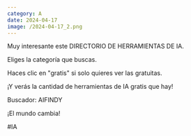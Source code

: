```yaml
--- 
category: A 
date: 2024-04-17 
image: /2024-04-17_2.png 
--- 
```


Muy interesante este DIRECTORIO DE HERRAMIENTAS DE IA.

Eliges la categoría que buscas.

Haces clic en "gratis" si solo quieres ver las gratuitas.

¡Y verás la cantidad de herramientas de IA gratis que hay!

Buscador: AIFINDY

¡El mundo cambia!

#IA